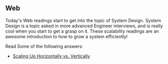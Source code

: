 ## Web

Today's Web readings start to get into the topic of System Design. System Design is a topic asked in more advanced Engineer interviews, and is really cool when you start to get a grasp on it. These scalability readings are an awesome introduction to how to grow a system efficiently!

Read Some of the following answers:

* [Scaling Up Horizontally vs. Vertically](https://stackoverflow.com/questions/11707879/difference-between-scaling-horizontally-and-vertically-for-databases)